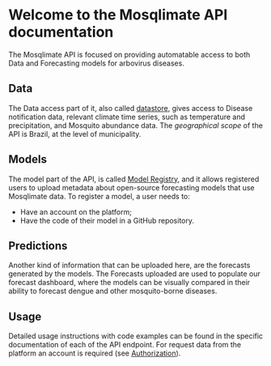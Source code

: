 # Welcome to the Mosqlimate API documentation
The Mosqlimate API is focused on providing automatable access to both Data and 
Forecasting models for arbovirus diseases. 

## Data 
The Data access part of it, also called [datastore](https://api.mosqlimate.org/docs/datastore/),
gives access to Disease notification data, relevant climate time series, such as
temperature and precipitation, and Mosquito abundance data. The *geographical
scope* of the API is Brazil, at the level of municipality.

## Models
The model part of the API, is called [Model Registry](https://api.mosqlimate.org/docs/registry/),
and it allows registered users to upload metadata about open-source forecasting
models that use Mosqlimate data. To register a model, a user needs to:

 - Have an account on the platform;
 - Have the code of their model in a GitHub repository.


## Predictions
Another kind of information that can be uploaded here, are the
forecasts generated by the models. The Forecasts uploaded are used to populate
our forecast dashboard, where the models can be visually compared in their
ability to forecast dengue and other mosquito-borne diseases.

## Usage
Detailed usage instructions with code examples can be found in the specific
documentation of each of the API endpoint. For request data from the platform an account is required (see [Authorization](/docs/uid-key)).
